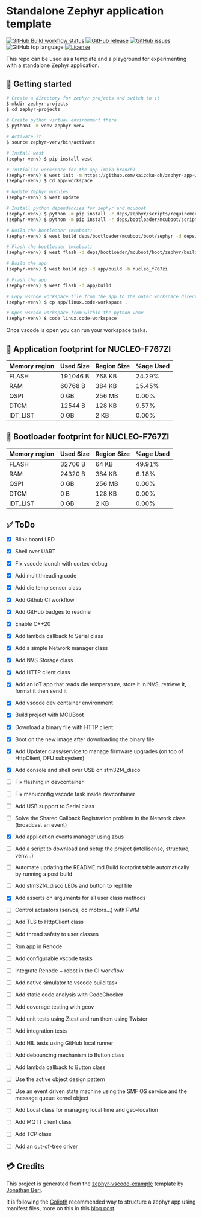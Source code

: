 # Standalone Zephyr application template

[![GitHub Build workflow status](https://github.com/kaizoku-oh/zephyr-app-workspace/workflows/Build/badge.svg)](https://github.com/kaizoku-oh/zephyr-app-workspace/actions/workflows/build.yaml)
[![GitHub release](https://img.shields.io/github/v/release/kaizoku-oh/zephyr-app-workspace)](https://github.com/kaizoku-oh/zephyr-app-workspace/releases)
[![GitHub issues](https://img.shields.io/github/issues/kaizoku-oh/zephyr-app-workspace)](https://github.com/kaizoku-oh/zephyr-app-workspace/issues)
![GitHub top language](https://img.shields.io/github/languages/top/kaizoku-oh/zephyr-app-workspace)
[![License](https://img.shields.io/github/license/kaizoku-oh/zephyr-app-workspace)](https://github.com/kaizoku-oh/zephyr-app-workspace/blob/main/LICENSE)

This repo can be used as a template and a playground for experimenting with a standalone Zephyr application.

## 🚀 Getting started

```bash
# Create a directory for zephyr projects and switch to it
$ mkdir zephyr-projects
$ cd zephyr-projects

# Create python virtual environment there
$ python3 -m venv zephyr-venv

# Activate it
$ source zephyr-venv/bin/activate

# Install west
(zephyr-venv) $ pip install west

# Initialize workspace for the app (main branch)
(zephyr-venv) $ west init -m https://github.com/kaizoku-oh/zephyr-app-workspace --mr main app-workspace
(zephyr-venv) $ cd app-workspace

# Update Zephyr modules
(zephyr-venv) $ west update

# Install python dependencies for zephyr and mcuboot
(zephyr-venv) $ python -m pip install -r deps/zephyr/scripts/requirements.txt
(zephyr-venv) $ python -m pip install -r deps/bootloader/mcuboot/scripts/requirements.txt

# Build the bootloader (mcuboot)
(zephyr-venv) $ west build deps/bootloader/mcuboot/boot/zephyr -d deps/bootloader/mcuboot/boot/zephyr/build -b nucleo_f767zi

# Flash the bootloader (mcuboot)
(zephyr-venv) $ west flash -d deps/bootloader/mcuboot/boot/zephyr/build

# Build the app
(zephyr-venv) $ west build app -d app/build -b nucleo_f767zi

# Flash the app
(zephyr-venv) $ west flash -d app/build

# Copy vscode workspace file from the app to the outer workspace directory
(zephyr-venv) $ cp app/linux.code-workspace .

# Open vscode workspace from within the python venv
(zephyr-venv) $ code linux.code-workspace
```
Once vscode is open you can run your workspace tasks.

## 🔨 Application footprint for NUCLEO-F767ZI

| Memory region | Used Size   | Region Size | %age Used   |
| ------------- | ----------- | ----------- | ----------- |
| FLASH         | 191046 B    | 768 KB      | 24.29%      |
| RAM           | 60768  B    | 384 KB      | 15.45%      |
| QSPI          | 0     GB    | 256 MB      | 0.00%       |
| DTCM          | 12544  B    | 128 KB      | 9.57%       |
| IDT_LIST      | 0     GB    | 2   KB      | 0.00%       |

## 🔨 Bootloader footprint for NUCLEO-F767ZI

| Memory region | Used Size   | Region Size | %age Used   |
| ------------- | ----------- | ----------- | ----------- |
| FLASH         | 32706  B    | 64  KB      | 49.91%      |
| RAM           | 24320  B    | 384 KB      | 6.18%       |
| QSPI          | 0     GB    | 256 MB      | 0.00%       |
| DTCM          | 0      B    | 128 KB      | 0.00%       |
| IDT_LIST      | 0     GB    | 2   KB      | 0.00%       |

## ✅ ToDo

- [x] Blink board LED

- [x] Shell over UART

- [x] Fix vscode launch with cortex-debug

- [x] Add multithreading code

- [x] Add die temp sensor class

- [x] Add Github CI workflow

- [x] Add GitHub badges to readme

- [x] Enable C++20

- [x] Add lambda callback to Serial class

- [x] Add a simple Network manager class

- [x] Add NVS Storage class

- [x] Add HTTP client class

- [x] Add an IoT app that reads die temperature, store it in NVS, retrieve it, format it then send it

- [x] Add vscode dev container environment

- [x] Build project with MCUBoot

- [x] Download a binary file with HTTP client

- [x] Boot on the new image after downloading the binary file

- [x] Add Updater class/service to manage firmware upgrades (on top of HttpClient, DFU subsystem)

- [x] Add console and shell over USB on stm32f4_disco

- [ ] Fix flashing in devcontainer

- [ ] Fix menuconfig vscode task inside devcontainer

- [ ] Add USB support to Serial class

- [ ] Solve the Shared Callback Registration problem in the Network class (broadcast an event)

- [x] Add application events manager using zbus

- [ ] Add a script to download and setup the project (intellisense, structure, venv...)

- [ ] Automate updating the README.md Build footprint table automatically by running a post build

- [ ] Add stm32f4_disco LEDs and button to repl file

- [x] Add asserts on arguments for all user class methods

- [ ] Control actuators (servos, dc motors...) with PWM

- [ ] Add TLS to HttpClient class

- [ ] Add thread safety to user classes

- [ ] Run app in Renode

- [ ] Add configurable vscode tasks

- [ ] Integrate Renode + robot in the CI workflow

- [ ] Add native simulator to vscode build task

- [ ] Add static code analysis with CodeChecker

- [ ] Add coverage testing with gcov

- [ ] Add unit tests using Ztest and run them using Twister

- [ ] Add integration tests

- [ ] Add HIL tests using GitHub local runner

- [ ] Add debouncing mechanism to Button class

- [ ] Add lambda callback to Button class

- [ ] Use the active object design pattern

- [ ] Use an event driven state machine using the SMF OS service and the message queue kernel object

- [ ] Add Local class for managing local time and geo-location

- [ ] Add MQTT client class

- [ ] Add TCP class

- [ ] Add an out-of-tree driver

## 💳 Credits
This project is generated from the [zephyr-vscode-example](https://github.com/beriberikix/zephyr-vscode-example) template by [Jonathan Beri](https://github.com/beriberikix).

It is following the [Golioth](https://github.com/golioth) recommended way to structure a zephyr app using manifest files, more on this in this [blog post](https://blog.golioth.io/improving-zephyr-project-structure-with-manifest-files/).

